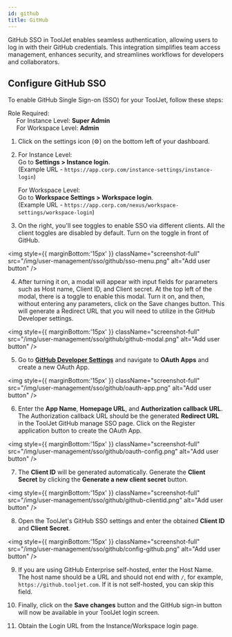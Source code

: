 ```yaml
---
id: github
title: GitHub
---
```


GitHub SSO in ToolJet enables seamless authentication, allowing users to log in with their GitHub credentials. This integration simplifies team access management, enhances security, and streamlines workflows for developers and collaborators.

## Configure GitHub SSO

To enable GitHub Single Sign-on (SSO) for your ToolJet, follow these steps:

Role Required: <br/>
&nbsp;&nbsp;&nbsp;&nbsp; For Instance Level: **Super Admin** <br/>
&nbsp;&nbsp;&nbsp;&nbsp; For Workspace Level: **Admin**

1. Click on the settings icon (⚙️) on the bottom left of your dashboard.

2. For Instance Level: <br/>
Go to **Settings > Instance login**. <br/> 
    (Example URL - `https://app.corp.com/instance-settings/instance-login`)

    For Workspace Level: <br/>
    Go to **Workspace Settings > Workspace login**. <br/> 
    (Example URL - `https://app.corp.com/nexus/workspace-settings/workspace-login`)

3. On the right, you'll see toggles to enable SSO via different clients. All the client toggles are disabled by default. Turn on the toggle in front of GitHub.

<img style={{ marginBottom:'15px' }} className="screenshot-full" src="/img/user-management/sso/github/sso-menu.png" alt="Add user button" />

4. After turning it on, a modal will appear with input fields for parameters such as Host name, Client ID, and Client secret. At the top left of the modal, there is a toggle to enable this modal. Turn it on, and then, without entering any parameters, click on the Save changes button. This will generate a Redirect URL that you will need to utilize in the GitHub Developer settings.

<img style={{ marginBottom:'15px' }} className="screenshot-full" src="/img/user-management/sso/github/github-modal.png" alt="Add user button" />

5. Go to **[GitHub Developer Settings](https://github.com/settings/developers)** and navigate to **OAuth Apps** and create a new OAuth App.

<img style={{ marginBottom:'15px' }} className="screenshot-full" src="/img/user-management/sso/github/oauth-app.png" alt="Add user button" />

6. Enter the **App Name**, **Homepage URL**, and **Authorization callback URL**. The Authorization callback URL should be the generated **Redirect URL** in the ToolJet GitHub manage SSO page. Click on the Register application button to create the OAuth App.

<img style={{ marginBottom:'15px' }} className="screenshot-full" src="/img/user-management/sso/github/oauth-config.png" alt="Add user button" />

7. The **Client ID** will be generated automatically. Generate the **Client Secret** by clicking the **Generate a new client secret** button.

<img style={{ marginBottom:'15px' }} className="screenshot-full" src="/img/user-management/sso/github/github-clientid.png" alt="Add user button" />

8. Open the ToolJet's GitHub SSO settings and enter the obtained **Client ID** and **Client Secret**.

<img style={{ marginBottom:'15px' }} className="screenshot-full" src="/img/user-management/sso/github/config-github.png" alt="Add user button" />

9. If you are using GitHub Enterprise self-hosted, enter the Host Name. The host name should be a URL and should not end with `/`, for example, `https://github.tooljet.com`. If it is not self-hosted, you can skip this field.

10. Finally, click on the **Save changes** button and the GitHub sign-in button will now be available in your ToolJet login screen.

11. Obtain the Login URL from the Instance/Workspace login page.
